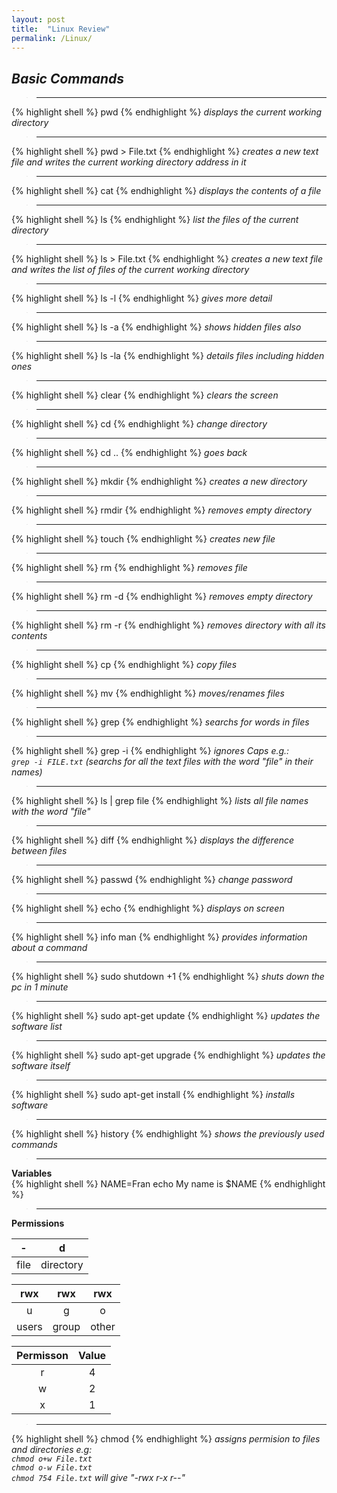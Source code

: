 ```yaml
---
layout: post
title:  "Linux Review"
permalink: /Linux/
---
```

## *Basic Commands*

>---

{% highlight shell %}
pwd
{% endhighlight %}
*displays the current working directory* 

>---

{% highlight shell %}
pwd > File.txt
{% endhighlight %}
*creates a new text file and writes the current working directory address in it* 

>---

{% highlight shell %}
cat
{% endhighlight %}
*displays the contents of a file* 

>---

{% highlight shell %}
ls
{% endhighlight %}
*list the files of the current directory* 

>---

{% highlight shell %}
ls > File.txt
{% endhighlight %}
*creates a new text file and writes the list of files of the current working directory* 

>---

{% highlight shell %}
ls -l
{% endhighlight %}
*gives more detail*

>---

{% highlight shell %}
ls -a
{% endhighlight %}
*shows hidden files also*

>---

{% highlight shell %}
ls -la
{% endhighlight %}
*details files including hidden ones*

>---

{% highlight shell %}
clear
{% endhighlight %}
*clears the screen*

>---

{% highlight shell %}
cd
{% endhighlight %}
*change directory*

>---

{% highlight shell %}
cd ..
{% endhighlight %}
*goes back*

>---

{% highlight shell %}
mkdir
{% endhighlight %}
*creates a new directory*

>---

{% highlight shell %}
rmdir
{% endhighlight %}
*removes empty directory*

>---

{% highlight shell %}
touch
{% endhighlight %}
*creates new file*

>---

{% highlight shell %}
rm
{% endhighlight %}
*removes file*

>---

{% highlight shell %}
rm -d
{% endhighlight %}
*removes empty directory*

>---

{% highlight shell %}
rm -r
{% endhighlight %}
*removes directory with all its contents*

>---

{% highlight shell %}
cp
{% endhighlight %}
*copy files*

>---

{% highlight shell %}
mv
{% endhighlight %}
*moves/renames files*

>---

{% highlight shell %}
grep
{% endhighlight %}
*searchs for words in files*

>---

{% highlight shell %}
grep -i
{% endhighlight %}
*ignores Caps e.g.:*  
*`grep -i FILE.txt` (searchs for all the text files with the word "file" in their names)*
>---

{% highlight shell %}
ls | grep file
{% endhighlight %}
*lists all file names with the word "file"*

>---

{% highlight shell %}
diff
{% endhighlight %}
*displays the difference between files*

>---

{% highlight shell %}
passwd
{% endhighlight %}
*change password*

>---

{% highlight shell %}
echo
{% endhighlight %}
*displays on screen*

>---

{% highlight shell %}
info
man
{% endhighlight %}
*provides information about a command*

>---

{% highlight shell %}
sudo shutdown +1 
{% endhighlight %}
*shuts down the pc in 1 minute*

>---

{% highlight shell %}
sudo apt-get update
{% endhighlight %}
*updates the software list*

>---

{% highlight shell %}
sudo apt-get upgrade
{% endhighlight %}
*updates the software itself*

>---

{% highlight shell %}
sudo apt-get install
{% endhighlight %}
*installs software*

>---

{% highlight shell %}
history
{% endhighlight %}
*shows the previously used commands*

>---

**Variables**  
{% highlight shell %}
NAME=Fran
echo My name is $NAME
{% endhighlight %}

>---

**Permissions**  

| - | d |
|:---:|:---:|
|file|directory|


| rwx | rwx | rwx |
|:---:|:---:|:---:|
|  u  |  g  |  o  |
|users|group|other|

|Permisson|Value|
|:---:|:---:|
| r | 4 |
| w | 2 |
| x | 1 |

>---

{% highlight shell %}
chmod
{% endhighlight %}
*assigns permision to files and directories e.g:*  
*`chmod o+w File.txt`  
`chmod o-w File.txt`  
`chmod 754 File.txt` will give "-rwx r-x r--"*